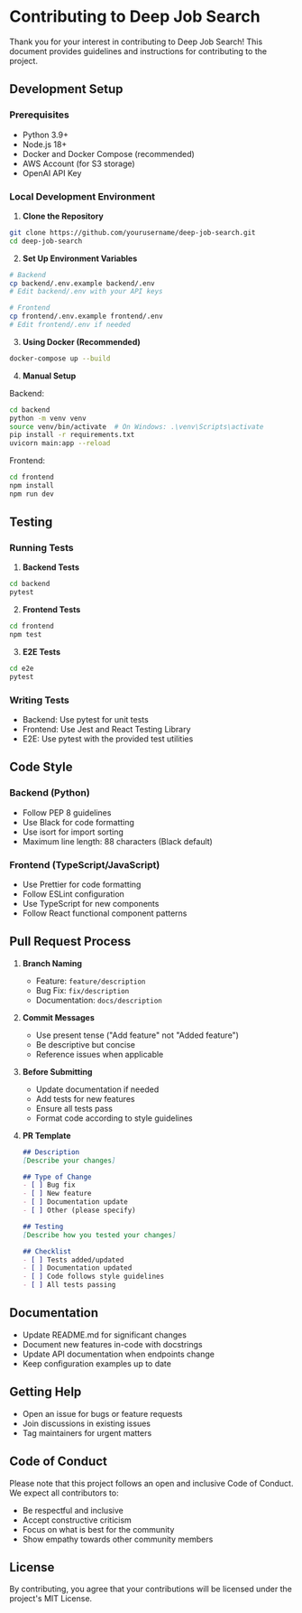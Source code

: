 # Contributing to Deep Job Search

Thank you for your interest in contributing to Deep Job Search! This document provides guidelines and instructions for contributing to the project.

## Development Setup

### Prerequisites

- Python 3.9+
- Node.js 18+
- Docker and Docker Compose (recommended)
- AWS Account (for S3 storage)
- OpenAI API Key

### Local Development Environment

1. **Clone the Repository**
```bash
git clone https://github.com/yourusername/deep-job-search.git
cd deep-job-search
```

2. **Set Up Environment Variables**
```bash
# Backend
cp backend/.env.example backend/.env
# Edit backend/.env with your API keys

# Frontend
cp frontend/.env.example frontend/.env
# Edit frontend/.env if needed
```

3. **Using Docker (Recommended)**
```bash
docker-compose up --build
```

4. **Manual Setup**

Backend:
```bash
cd backend
python -m venv venv
source venv/bin/activate  # On Windows: .\venv\Scripts\activate
pip install -r requirements.txt
uvicorn main:app --reload
```

Frontend:
```bash
cd frontend
npm install
npm run dev
```

## Testing

### Running Tests

1. **Backend Tests**
```bash
cd backend
pytest
```

2. **Frontend Tests**
```bash
cd frontend
npm test
```

3. **E2E Tests**
```bash
cd e2e
pytest
```

### Writing Tests

- Backend: Use pytest for unit tests
- Frontend: Use Jest and React Testing Library
- E2E: Use pytest with the provided test utilities

## Code Style

### Backend (Python)

- Follow PEP 8 guidelines
- Use Black for code formatting
- Use isort for import sorting
- Maximum line length: 88 characters (Black default)

### Frontend (TypeScript/JavaScript)

- Use Prettier for code formatting
- Follow ESLint configuration
- Use TypeScript for new components
- Follow React functional component patterns

## Pull Request Process

1. **Branch Naming**
   - Feature: `feature/description`
   - Bug Fix: `fix/description`
   - Documentation: `docs/description`

2. **Commit Messages**
   - Use present tense ("Add feature" not "Added feature")
   - Be descriptive but concise
   - Reference issues when applicable

3. **Before Submitting**
   - Update documentation if needed
   - Add tests for new features
   - Ensure all tests pass
   - Format code according to style guidelines

4. **PR Template**
   ```markdown
   ## Description
   [Describe your changes]

   ## Type of Change
   - [ ] Bug fix
   - [ ] New feature
   - [ ] Documentation update
   - [ ] Other (please specify)

   ## Testing
   [Describe how you tested your changes]

   ## Checklist
   - [ ] Tests added/updated
   - [ ] Documentation updated
   - [ ] Code follows style guidelines
   - [ ] All tests passing
   ```

## Documentation

- Update README.md for significant changes
- Document new features in-code with docstrings
- Update API documentation when endpoints change
- Keep configuration examples up to date

## Getting Help

- Open an issue for bugs or feature requests
- Join discussions in existing issues
- Tag maintainers for urgent matters

## Code of Conduct

Please note that this project follows an open and inclusive Code of Conduct. We expect all contributors to:

- Be respectful and inclusive
- Accept constructive criticism
- Focus on what is best for the community
- Show empathy towards other community members

## License

By contributing, you agree that your contributions will be licensed under the project's MIT License.
